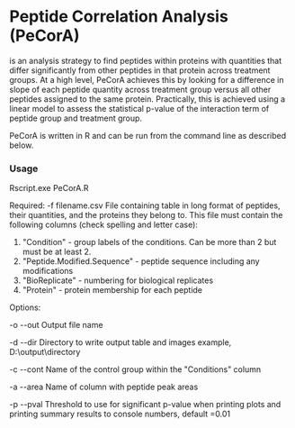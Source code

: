 # Peptide Correlation Analysis (PeCorA)
is an analysis strategy to find peptides within proteins with quantities that differ significantly from other peptides in that protein across treatment groups. At a high level, PeCorA achieves this by looking for a difference in slope of each peptide quantity across treatment group versus all other peptides assigned to the same protein. Practically, this is achieved using a linear model to assess the statistical p-value of the interaction term of peptide group and treatment group. 

PeCorA is written in R and can be run from the command line as described below. 

### Usage 
Rscript.exe PeCorA.R 

Required:
-f filename.csv 
File containing table in long format of peptides, their quantities, and the proteins they belong to. This file must contain the following columns (check spelling and letter case):
1. "Condition" - group labels of the conditions. Can be more than 2 but must be at least 2. 
2. "Peptide.Modified.Sequence" - peptide sequence including any modifications
3. "BioReplicate" - numbering for biological replicates
4. "Protein" - protein membership for each peptide

Options:

-o --out
Output file name

-d --dir
Directory to write output table and images
example, D:\output\directory

-c --cont
Name of the control group within the "Conditions" column

-a --area 
Name of column with peptide peak areas

-p --pval
Threshold to use for significant p-value when printing plots and printing summary results to console numbers, default =0.01

